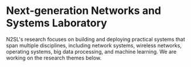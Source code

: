 ---
---
# Next-generation Networks and Systems Laboratory

N2SL's research focuses on building and deploying practical systems that span multiple disciplines, including network systems, wireless networks, operating systems, big data processing, and machine learning. We are working on the research themes below.

<!--
{%
  include figure.html
  image="images/photos/2023-06-22_lab-photo.jpg"
  width="90%"
%}
-->
